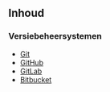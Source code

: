 Inhoud
------

### Versiebeheersystemen

 - [Git](http://git-scm.com)
 - [GitHub](https://github.com)
 - [GitLab](https://gitlab.com)
 - [Bitbucket](https://bitbucket.org)

